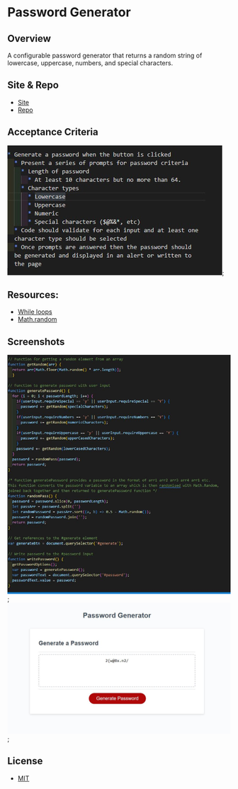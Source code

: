 # Password Generator

## Overview

A configurable password generator that returns a random string of lowercase, uppercase, numbers, and special characters.

## Site & Repo
* [Site](https://dj-86.github.io/password-generator/)
* [Repo](https://github.com/DJ-86/password-generator)

## Acceptance Criteria
![Acceptance Criteria](./assets/acs.jpg);

## Resources:
* [While loops](https://developer.mozilla.org/en-US/docs/Web/JavaScript/Reference/Statements/while)
* [Math.random](https://developer.mozilla.org/en-US/docs/Web/JavaScript/Reference/Global_Objects/Math/random)

## Screenshots
![Code](./assets/code.JPG);
![Screen-grab](./assets/screengrab.JPG);

## License
* [MIT](LICENSE.md)